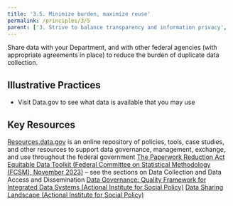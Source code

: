 ```yaml
---
title: '3.5. Minimize burden, maximize reuse'
permalink: /principles/3/5
parent: ['3. Strive to balance transparency and information privacy', '/principles/3']
---
```

Share data with your Department, and with other federal agencies (with appropriate agreements in place) to reduce the burden of duplicate data collection.

## Illustrative Practices
- Visit Data.gov to see what data is available that you may use

## Key Resources
[Resources.data.gov](https://resources.data.gov/) is an online repository of policies, tools, case studies, and other resources to support data governance, management, exchange, and use throughout the federal government
[The Paperwork Reduction Act](https://pra.digital.gov/do-i-need-clearance/)
[Equitable Data Toolkit (Federal Committee on Statistical Methodology (FCSM), November 2023)](https://nces.ed.gov/fcsm/pdf/Master_File_FCSM_Equity_Toolkit_508c.pdf) – see the sections on Data Collection and Data Access and Dissemination
[Data Governance: Quality Framework for Integrated Data Systems (Actional Institute for Social Policy)](https://aisp.upenn.edu/quality-framework-for-integrated-data-systems/)
[Data Sharing Landscape (Actional Institute for Social Policy)](https://aisp.upenn.edu/data-sharing-landscape/)
